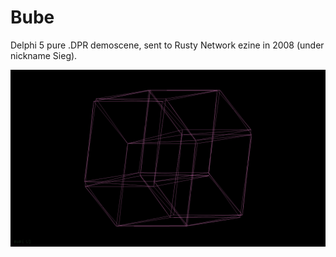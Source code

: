 # Bube

Delphi 5 pure .DPR demoscene, sent to Rusty Network ezine in 2008 (under nickname Sieg).

![Screenshot](Screenshot.png)